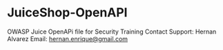 # JuiceShop-OpenAPI

OWASP Juice OpenAPi file for Security Training
Contact Support: Hernan Alvarez
Email: hernan.enrique@gmail.com
